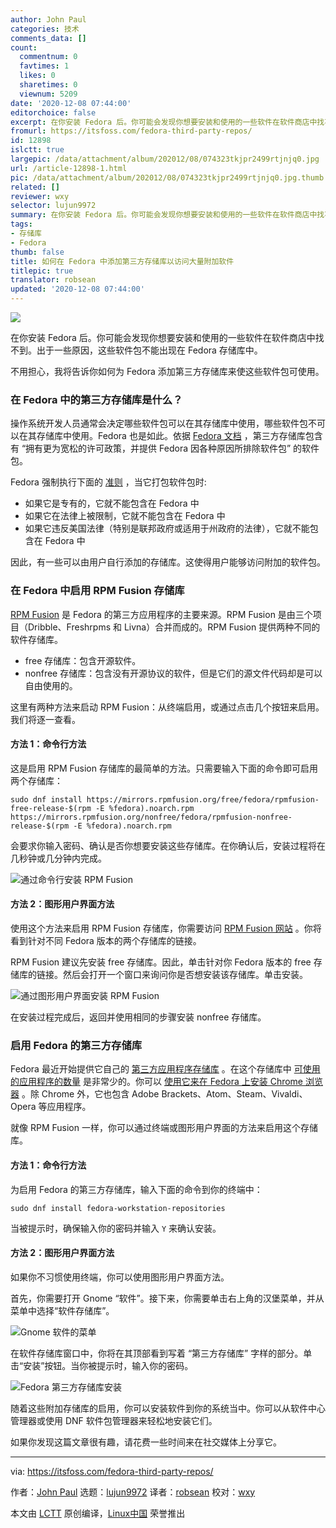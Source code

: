 ```yaml
---
author: John Paul
categories: 技术
comments_data: []
count:
  commentnum: 0
  favtimes: 1
  likes: 0
  sharetimes: 0
  viewnum: 5209
date: '2020-12-08 07:44:00'
editorchoice: false
excerpt: 在你安装 Fedora 后。你可能会发现你想要安装和使用的一些软件在软件商店中找不到。出于一些原因，这些软件包不能出现在 Fedora 存储库中。
fromurl: https://itsfoss.com/fedora-third-party-repos/
id: 12898
islctt: true
largepic: /data/attachment/album/202012/08/074323tkjpr2499rtjnjq0.jpg
url: /article-12898-1.html
pic: /data/attachment/album/202012/08/074323tkjpr2499rtjnjq0.jpg.thumb.jpg
related: []
reviewer: wxy
selector: lujun9972
summary: 在你安装 Fedora 后。你可能会发现你想要安装和使用的一些软件在软件商店中找不到。出于一些原因，这些软件包不能出现在 Fedora 存储库中。
tags:
- 存储库
- Fedora
thumb: false
title: 如何在 Fedora 中添加第三方存储库以访问大量附加软件
titlepic: true
translator: robsean
updated: '2020-12-08 07:44:00'
---
```


![](/data/attachment/album/202012/08/074323tkjpr2499rtjnjq0.jpg)


在你安装 Fedora 后。你可能会发现你想要安装和使用的一些软件在软件商店中找不到。出于一些原因，这些软件包不能出现在 Fedora 存储库中。


不用担心，我将告诉你如何为 Fedora 添加第三方存储库来使这些软件包可使用。


### 在 Fedora 中的第三方存储库是什么？


操作系统开发人员通常会决定哪些软件包可以在其存储库中使用，哪些软件包不可以在其存储库中使用。Fedora 也是如此。依据 [Fedora 文档](https://docs.fedoraproject.org/en-US/quick-docs/setup_rpmfusion/#third-party-repositories) ，第三方存储库包含有 “拥有更为宽松的许可政策，并提供 Fedora 因各种原因所排除软件包” 的软件包。


Fedora 强制执行下面的 [准则](https://fedoraproject.org/wiki/Forbidden_items) ，当它打包软件包时:


* 如果它是专有的，它就不能包含在 Fedora 中
* 如果它在法律上被限制，它就不能包含在 Fedora 中
* 如果它违反美国法律（特别是联邦政府或适用于州政府的法律），它就不能包含在 Fedora 中


因此，有一些可以由用户自行添加的存储库。这使得用户能够访问附加的软件包。


### 在 Fedora 中启用 RPM Fusion 存储库


[RPM Fusion](https://rpmfusion.org/RPM%20Fusion) 是 Fedora 的第三方应用程序的主要来源。RPM Fusion 是由三个项目（Dribble、Freshrpms 和 Livna）合并而成的。RPM Fusion 提供两种不同的软件存储库。


* free 存储库：包含开源软件。
* nonfree 存储库：包含没有开源协议的软件，但是它们的源文件代码却是可以自由使用的。


这里有两种方法来启动 RPM Fusion：从终端启用，或通过点击几个按钮来启用。我们将逐一查看。


#### 方法 1：命令行方法


这是启用 RPM Fusion 存储库的最简单的方法。只需要输入下面的命令即可启用两个存储库：



```
sudo dnf install https://mirrors.rpmfusion.org/free/fedora/rpmfusion-free-release-$(rpm -E %fedora).noarch.rpm https://mirrors.rpmfusion.org/nonfree/fedora/rpmfusion-nonfree-release-$(rpm -E %fedora).noarch.rpm

```

会要求你输入密码、确认是否你想要安装这些存储库。在你确认后，安装过程将在几秒钟或几分钟内完成。


![通过命令行安装 RPM Fusion](/data/attachment/album/202012/08/074421at4wec4wzcijeet0.png)


#### 方法 2：图形用户界面方法


使用这个方法来启用 RPM Fusion 存储库，你需要访问 [RPM Fusion 网站](https://rpmfusion.org/Configuration) 。你将看到针对不同 Fedora 版本的两个存储库的链接。


RPM Fusion 建议先安装 free 存储库。因此，单击针对你 Fedora 版本的 free 存储库的链接。然后会打开一个窗口来询问你是否想安装该存储库。单击安装。


![通过图形用户界面安装 RPM Fusion](/data/attachment/album/202012/08/074452qli72bbl7byxbqyt.png)


在安装过程完成后，返回并使用相同的步骤安装 nonfree 存储库。


### 启用 Fedora 的第三方存储库


Fedora 最近开始提供它自己的 [第三方应用程序存储库](https://fedoraproject.org/wiki/Workstation/Third_Party_Software_Repositories) 。在这个存储库中 [可使用的应用程序的数量](https://fedoraproject.org/wiki/Workstation/Third_party_software_list) 是非常少的。你可以 [使用它来在 Fedora 上安装 Chrome 浏览器](https://itsfoss.com/install-google-chrome-fedora/) 。除 Chrome 外，它也包含 Adobe Brackets、Atom、Steam、Vivaldi、Opera 等应用程序。


就像 RPM Fusion 一样，你可以通过终端或图形用户界面的方法来启用这个存储库。


#### 方法 1：命令行方法


为启用 Fedora 的第三方存储库，输入下面的命令到你的终端中：



```
sudo dnf install fedora-workstation-repositories

```

当被提示时，确保输入你的密码并输入 `Y` 来确认安装。


#### 方法 2：图形用户界面方法


如果你不习惯使用终端，你可以使用图形用户界面方法。


首先，你需要打开 Gnome “软件”。接下来，你需要单击右上角的汉堡菜单，并从菜单中选择“软件存储库”。


![Gnome 软件的菜单](/data/attachment/album/202012/08/074432d0b5tb8uxkputtu5.png)


在软件存储库窗口中，你将在其顶部看到写着 “第三方存储库” 字样的部分。单击“安装”按钮。当你被提示时，输入你的密码。


![Fedora 第三方存储库安装](/data/attachment/album/202012/08/074436omnddprda8ncxlal.png)


随着这些附加存储库的启用，你可以安装软件到你的系统当中。你可以从软件中心管理器或使用 DNF 软件包管理器来轻松地安装它们。


如果你发现这篇文章很有趣，请花费一些时间来在社交媒体上分享它。




---


via: <https://itsfoss.com/fedora-third-party-repos/>


作者：[John Paul](https://itsfoss.com/author/john/) 选题：[lujun9972](https://github.com/lujun9972) 译者：[robsean](https://github.com/robsean) 校对：[wxy](https://github.com/wxy)


本文由 [LCTT](https://github.com/LCTT/TranslateProject) 原创编译，[Linux中国](https://linux.cn/) 荣誉推出